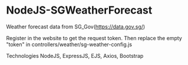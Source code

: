 # NodeJS-SGWeatherForecast

Weather forecast data from SG_Gov(https://data.gov.sg/)

Register in the website to get the request token.
Then replace the empty "token" in controllers/weather/sg-weather-config.js

Technologies
NodeJS, ExpressJS, EJS, Axios, Bootstrap

